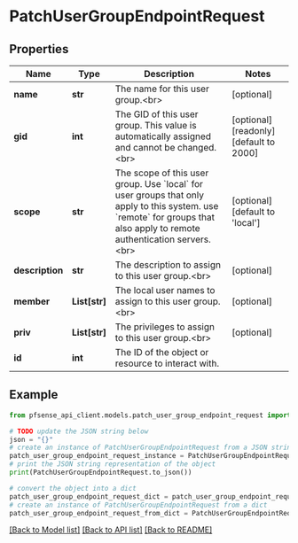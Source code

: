 # PatchUserGroupEndpointRequest


## Properties

Name | Type | Description | Notes
------------ | ------------- | ------------- | -------------
**name** | **str** | The name for this user group.&lt;br&gt; | [optional] 
**gid** | **int** | The GID of this user group. This value is automatically assigned and cannot be changed.&lt;br&gt; | [optional] [readonly] [default to 2000]
**scope** | **str** | The scope of this user group. Use &#x60;local&#x60; for user groups that only apply to this system. use &#x60;remote&#x60; for groups that also apply to remote authentication servers.&lt;br&gt; | [optional] [default to 'local']
**description** | **str** | The description to assign to this user group.&lt;br&gt; | [optional] 
**member** | **List[str]** | The local user names to assign to this user group.&lt;br&gt; | [optional] 
**priv** | **List[str]** | The privileges to assign to this user group.&lt;br&gt; | [optional] 
**id** | **int** | The ID of the object or resource to interact with. | 

## Example

```python
from pfsense_api_client.models.patch_user_group_endpoint_request import PatchUserGroupEndpointRequest

# TODO update the JSON string below
json = "{}"
# create an instance of PatchUserGroupEndpointRequest from a JSON string
patch_user_group_endpoint_request_instance = PatchUserGroupEndpointRequest.from_json(json)
# print the JSON string representation of the object
print(PatchUserGroupEndpointRequest.to_json())

# convert the object into a dict
patch_user_group_endpoint_request_dict = patch_user_group_endpoint_request_instance.to_dict()
# create an instance of PatchUserGroupEndpointRequest from a dict
patch_user_group_endpoint_request_from_dict = PatchUserGroupEndpointRequest.from_dict(patch_user_group_endpoint_request_dict)
```
[[Back to Model list]](../README.md#documentation-for-models) [[Back to API list]](../README.md#documentation-for-api-endpoints) [[Back to README]](../README.md)



